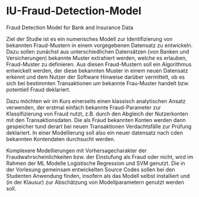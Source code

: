 # IU-Fraud-Detection-Model
Fraud Detection Model for Bank and Insurance Data

Ziel der Studie ist es ein numerisches Modell zur Identifizierung von bekannten Fraud-Mustern in einem vorgegebenen Datensatz zu entwickeln. Dazu sollen zunächst aus unterschiedlichen Datensätzen (von Banken und Versicherungen) bekannte 
Muster extrahiert werden, welche es erlauben, Fraud-Muster zu definieren. Aus diesen Fraud-Mustern soll ein  Algorithmus entwickelt werden, der diese bekannten Muster in einem neuen Datensatz erkennt und dem Nutzer der Software Hinweise darüber vermittelt, ob es sich bei bestimmten Transaktionen um bekannte Frau-Muster handelt bzw. potentiell Fraud deklariert.

Dazu möchten wir im Kurs einerseits einen klassisch analytischen Ansatz verwenden, der erstmal einfach bekannte Fraud-Parameter zur Klassifizierung von Fraud nutzt, z.B. durch den Abgleich der Nutzerkonten mit den Transaktionsdaten. Die als Fraud bekannten Konten werden dann gespeicher tund derart bei neuen Transaktionen Verdachtsfälle zur Prüfung deklariert. In einer Modellierung soll also ein neuer datensatz nach cden bekannten Kontendaten durchsucht werden.

Komplexere Modellierungen mit Vorhersagecharakter der Fraudwahrscheinlichkeiten bzw. der Einstufung als Fraud oder nicht, wird im Rahmen der ML Modelle Logistische Regression und SVM genutzt. Die in der Vorlesung gemeinsam entwickelten Source Codes sollen bei den Studenten Anwendung finden, insofern als das Modell selbst installiert und (in der Klausur) zur Abschätzung von Modellparametern genutzt werden soll.

